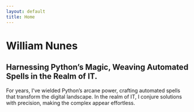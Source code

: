 ```yaml
---
layout: default
title: Home
---
```


# William Nunes

## Harnessing Python’s Magic, Weaving Automated Spells in the Realm of IT.

For years, I've wielded Python’s arcane power, crafting automated spells that transform the digital landscape. 
In the realm of IT, I conjure solutions with precision, making the complex appear effortless.